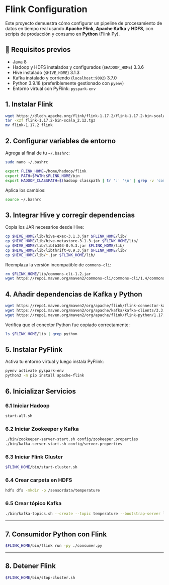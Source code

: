# Flink Configuration

Este proyecto demuestra cómo configurar un pipeline de procesamiento de datos en tiempo real usando **Apache Flink**, **Apache Kafka** y **HDFS**, con scripts de producción y consumo en **Python** (Flink Py).

## 🔧 Requisitos previos

- Java 8
- Hadoop y HDFS instalados y configurados (`$HADOOP_HOME`) 3.3.6
- Hive instalado (`$HIVE_HOME`) 3.1.3
- Kafka instalado y corriendo (`localhost:9092`) 3.7.0
- Python 3.9.18 (preferiblemente gestionado con `pyenv`)
- Entorno virtual con PyFlink: `pyspark-env`

## 1. Instalar Flink

```bash
wget https://dlcdn.apache.org/flink/flink-1.17.2/flink-1.17.2-bin-scala_2.12.tgz
tar -xzf flink-1.17.2-bin-scala_2.12.tgz
mv flink-1.17.2 flink
```

## 2. Configurar variables de entorno

Agrega al final de tu `~/.bashrc`:

```bash
sudo nano ~/.bashrc
```

```bash
export FLINK_HOME=/home/hadoop/flink
export PATH=$PATH:$FLINK_HOME/bin
export HADOOP_CLASSPATH=$(hadoop classpath | tr ':' '\n' | grep -v 'commons-cli-1.2.jar' | tr '\n' ':')
```

Aplica los cambios:

```bash
source ~/.bashrc
```

## 3. Integrar Hive y corregir dependencias

Copia los JAR necesarios desde Hive:

```bash
cp $HIVE_HOME/lib/hive-exec-3.1.3.jar $FLINK_HOME/lib/
cp $HIVE_HOME/lib/hive-metastore-3.1.3.jar $FLINK_HOME/lib/
cp $HIVE_HOME/lib/libfb303-0.9.3.jar $FLINK_HOME/lib/
cp $HIVE_HOME/lib/libthrift-0.9.3.jar $FLINK_HOME/lib/
cp $HIVE_HOME/lib/*.jar $FLINK_HOME/lib/
```

Reemplaza la versión incompatible de `commons-cli`:

```bash
rm $FLINK_HOME/lib/commons-cli-1.2.jar
wget https://repo1.maven.org/maven2/commons-cli/commons-cli/1.4/commons-cli-1.4.jar -P $FLINK_HOME/lib/
```

## 4. Añadir dependencias de Kafka y Python

```bash
wget https://repo1.maven.org/maven2/org/apache/flink/flink-connector-kafka/1.17.1/flink-connector-kafka-1.17.1.jar -P ~/jars
wget https://repo1.maven.org/maven2/org/apache/kafka/kafka-clients/3.3.2/kafka-clients-3.3.2.jar -P ~/jars
wget https://repo1.maven.org/maven2/org/apache/flink/flink-python/1.17.1/flink-python-1.17.1.jar -P $FLINK_HOME/lib/
```

Verifica que el conector Python fue copiado correctamente:

```bash
ls $FLINK_HOME/lib | grep python
```

## 5. Instalar PyFlink

Activa tu entorno virtual y luego instala PyFlink:

```bash
pyenv activate pyspark-env
python3 -m pip install apache-flink
```

## 6. Inicializar Servicios

### 6.1 Iniciar Hadoop

```bash
start-all.sh
```

### 6.2 Iniciar Zookeeper y Kafka

```bash
./bin/zookeeper-server-start.sh config/zookeeper.properties
./bin/kafka-server-start.sh config/server.properties
```

### 6.3 Iniciar Flink Cluster

```bash
$FLINK_HOME/bin/start-cluster.sh
```

### 6.4 Crear carpeta en HDFS

```bash
hdfs dfs -mkdir -p /sensordata/temperature
```

### 6.5 Crear tópico Kafka

```bash
./bin/kafka-topics.sh --create --topic temperature --bootstrap-server localhost:9092 --partitions 1 --replication-factor 1
```

---

## 7. Consumidor Python con Flink

```bash
$FLINK_HOME/bin/flink run -py ./consumer.py
```

---

## 8. Detener Flink

```bash
$FLINK_HOME/bin/stop-cluster.sh
```

